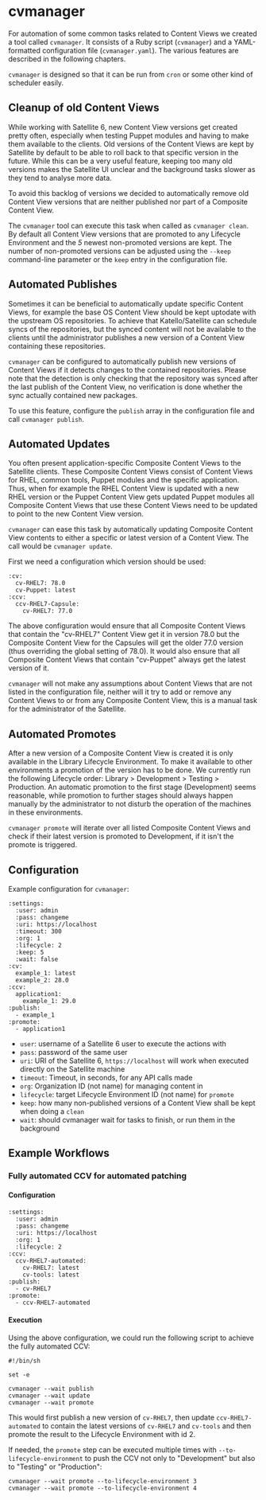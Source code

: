 # cvmanager

For automation of some common tasks related to Content Views we created a tool called `cvmanager`. It consists of a Ruby script (`cvmanager`) and a YAML-formatted configuration file (`cvmanager.yaml`). The various features are described in the following chapters.

`cvmanager` is designed so that it can be run from `cron` or some other kind of scheduler easily.

## Cleanup of old Content Views

While working with Satellite 6, new Content View versions get created pretty often, especially when testing Puppet modules and having to make them available to the clients.
Old versions of the Content Views are kept by Satellite by default to be able to roll back to that specific version in the future. While this can be a very useful feature, keeping too many old versions makes the Satellite UI unclear and the background tasks slower as they tend to analyse more data.

To avoid this backlog of versions we decided to automatically remove old Content View versions that are neither published nor part of a Composite Content View.

The `cvmanager` tool can execute this task when called as `cvmanager clean`. By default all Content View versions that are promoted to any Lifecycle Environment and the *5* newest non-promoted versions are kept. The number of non-promoted versions can be adjusted using the `--keep` command-line parameter or the `keep` entry in the configuration file.


## Automated Publishes

Sometimes it can be beneficial to automatically update specific Content Views, for example the base OS Content View should be kept uptodate with the upstream OS repositories. To achieve that Katello/Satellite can schedule syncs of the repositories, but the synced content will not be available to the clients until the administrator publishes a new version of a Content View containing these repositories.

`cvmanager` can be configured to automatically publish new versions of Content Views if it detects changes to the contained repositories. Please note that the detection is only checking that the repository was synced after the last publish of the Content View, no verification is done whether the sync actually contained new packages.

To use this feature, configure the `publish` array in the configuration file and call `cvmanager publish`.


## Automated Updates

You often present application-specific Composite Content Views to the Satellite clients. These Composite Content Views consist of Content Views for RHEL, common tools, Puppet modules and the specific application. Thus, when for example the RHEL Content View is updated with a new RHEL version or the Puppet Content View gets updated Puppet modules all Composite Content Views that use these Content Views need to be updated to point to the new Content View version.

`cvmanager` can ease this task by automatically updating Composite Content View contents to either a specific or latest version of a Content View. The call would be `cvmanager update`.

First we need a configuration which version should be used:

    :cv:
      cv-RHEL7: 78.0
      cv-Puppet: latest
    :ccv:
      ccv-RHEL7-Capsule:
        cv-RHEL7: 77.0

The above configuration would ensure that all Composite Content Views that contain the "cv-RHEL7" Content View get it in version 78.0 but the Composite Content View for the Capsules will get the older 77.0 version (thus overriding the global setting of 78.0). It would also ensure that all Composite Content Views that contain "cv-Puppet" always get the latest version of it.

`cvmanager` will not make any assumptions about Content Views that are not listed in the configuration file, neither will it try to add or remove any Content Views to or from any Composite Content View, this is a manual task for the administrator of the Satellite.


## Automated Promotes

After a new version of a Composite Content View is created it is only available in the Library Lifecycle Environment. To make it available to other environments a promotion of the version has to be done. We currently run the following Lifecycle order: Library > Development > Testing > Production. An automatic promotion to the first stage (Development) seems reasonable, while promotion to further stages should always happen manually by the administrator to not disturb the operation of the machines in these environments.

`cvmanager promote` will iterate over all listed Composite Content Views and check if their latest version is promoted to Development, if it isn't the promote is triggered.


## Configuration

Example configuration for `cvmanager`:

    :settings:
      :user: admin
      :pass: changeme
      :uri: https://localhost
      :timeout: 300
      :org: 1
      :lifecycle: 2
      :keep: 5
      :wait: false
    :cv:
      example_1: latest
      example_2: 28.0
    :ccv:
      application1:
        example_1: 29.0
    :publish:
      - example_1
    :promote:
      - application1

* `user`: username of a Satellite 6 user to execute the actions with
* `pass`: password of the same user
* `uri`: URI of the Satellite 6, `https://localhost` will work when executed directly on the Satellite machine
* `timeout`: Timeout, in seconds, for any API calls made
* `org`: Organization ID (not name) for managing content in
* `lifecycle`: target Lifecycle Environment ID (not name) for `promote`
* `keep`: how many non-published versions of a Content View shall be kept when doing a `clean`
* `wait`: should cvmanager wait for tasks to finish, or run them in the background


## Example Workflows

### Fully automated CCV for automated patching

#### Configuration

    :settings:
      :user: admin
      :pass: changeme
      :uri: https://localhost
      :org: 1
      :lifecycle: 2
    :ccv:
      ccv-RHEL7-automated:
        cv-RHEL7: latest
        cv-tools: latest
    :publish:
      - cv-RHEL7
    :promote:
      - ccv-RHEL7-automated

#### Execution

Using the above configuration, we could run the following script to achieve the fully automated CCV:

    #!/bin/sh

    set -e

    cvmanager --wait publish
    cvmanager --wait update
    cvmanager --wait promote

This would first publish a new version of `cv-RHEL7`, then update `ccv-RHEL7-automated` to contain the latest versions of `cv-RHEL7` and `cv-tools` and then promote the result to the Lifecycle Environment with id 2.

If needed, the `promote` step can be executed multiple times with `--to-lifecycle-environment` to push the CCV not only to "Development" but also to "Testing" or "Production":

    cvmanager --wait promote --to-lifecycle-environment 3
    cvmanager --wait promote --to-lifecycle-environment 4
